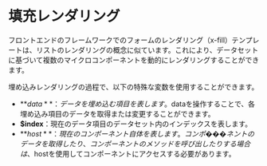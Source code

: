 <template is="exm-article">
<a href="../../publics/examples/fill-var/demo.html" preview></a>
<a href="../../publics/examples/fill-var/test-demo.html" main></a>
</template>

# 填充レンダリング

フロントエンドのフレームワークでのフォームのレンダリング（x-fill）テンプレートは、リストのレンダリングの概念に似ています。これにより、データセットに基づいて複数のマイクロコンポーネントを動的にレンダリングすることができます。

埋め込みレンダリングの過程で、以下の特殊な変数を使用することができます。

- **$data**：データを埋め込む項目を表します。$dataを操作することで、各埋め込み項目のデータを取得または変更することができます。
- **$index**：現在のデータ項目のデータセット内のインデックスを表します。
- **$host**：現在のコンポーネント自体を表します。コンポ���ネントのデータを取得したり、コンポーネントのメソッドを呼び出したりする場合は、$hostを使用してコンポーネントにアクセスする必要があります。